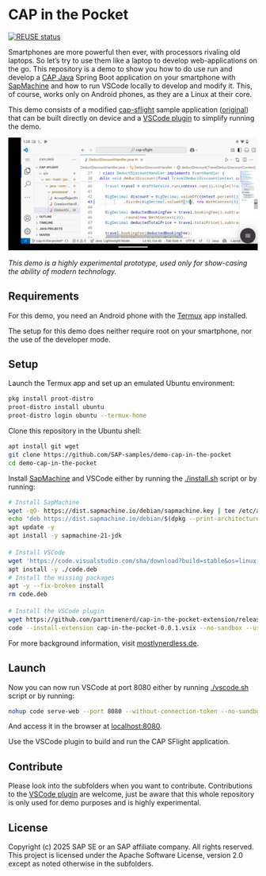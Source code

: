 # CAP in the Pocket

[![REUSE status](https://api.reuse.software/badge/github.com/SAP-samples/demo-cap-in-the-pocket)](https://api.reuse.software/info/github.com/SAP-samples/demo-cap-in-the-pocket)

Smartphones are more powerful then ever, with processors rivaling old laptops. So let’s try to use them like a laptop to develop web-applications on the go. This repository is a demo to show you how to do use run and develop a [CAP Java](https://cap.cloud.sap/docs/java/) Spring Boot application on your smartphone with [SapMachine](https://sapmachine.io) and how to run VSCode locally to develop and modify it. This, of course, works only on Android phones, as they are a Linux at their core.

This demo consists of a modified [cap-sflight](./cap-flight) sample application ([original](https://github.com/SAP-samples/cap-sflight))
that can be built directly on device and a [VSCode plugin](./vscode-plugin/) to
simplify running the demo.

![](./media/image.png)

_This demo is a highly experimental prototype, used only for show-casing the ability of modern technology._

## Requirements

For this demo, you need an Android phone with the [Termux](https://termux.dev) app
installed.

The setup for this demo does neither require root on your smartphone, nor the use
of the developer mode.

## Setup

Launch the Termux app and set up an emulated Ubuntu environment:

```sh
pkg install proot-distro
proot-distro install ubuntu
proot-distro login ubuntu --termux-home
```

Clone this repository in the Ubuntu shell:

```sh
apt install git wget
git clone https://github.com/SAP-samples/demo-cap-in-the-pocket
cd demo-cap-in-the-pocket
```

Install [SapMachine](https://sapmachine.io) and VSCode either by running
the [./install.sh](./install.sh) script or by running:

```sh
# Install SapMachine
wget -qO- https://dist.sapmachine.io/debian/sapmachine.key | tee /etc/apt/trusted.gpg.d/sapmachine.asc > /dev/null
echo "deb https://dist.sapmachine.io/debian/$(dpkg --print-architecture)/ ./" | tee /etc/apt/sources.list.d/sapmachine.list > /dev/null
apt update -y
apt install -y sapmachine-21-jdk

# Install VSCode
wget 'https://code.visualstudio.com/sha/download?build=stable&os=linux-deb-arm64' -O code.deb
apt install -y ./code.deb
# Install the missing packages
apt -y --fix-broken install
rm code.deb

# Install the VSCode plugin
wget https://github.com/parttimenerd/cap-in-the-pocket-extension/releases/download/snapshot/cap-in-the-pocket-0.0.1.vsix .
code --install-extension cap-in-the-pocket-0.0.1.vsix --no-sandbox --user-data-dir ~
```

For more background information, visit [mostlynerdless.de](https://mostlynerdless.de/blog/2025/05/09/cap-in-the-pocket-developing-java-applications-on-your-phone/).

## Launch

Now you can now run VSCode at port 8080 either by running [./vscode.sh](./vscode.sh) script
or by running:

```sh
nohup code serve-web --port 8080 --without-connection-token --no-sandbox --user-data-dir ~ & 
```

And access it in the browser at [localhost:8080](localhost:8080).

Use the VSCode plugin to build and run the CAP SFlight application.

## Contribute

Please look into the subfolders when you want to contribute.
Contributions to the [VSCode plugin](./vscode-plugin/) are welcome,
just be aware that this whole repository is only used for demo
purposes and is highly experimental.


## License
Copyright (c) 2025 SAP SE or an SAP affiliate company. All rights reserved. This project is licensed under the Apache Software License, version 2.0 except as noted otherwise in the subfolders.
